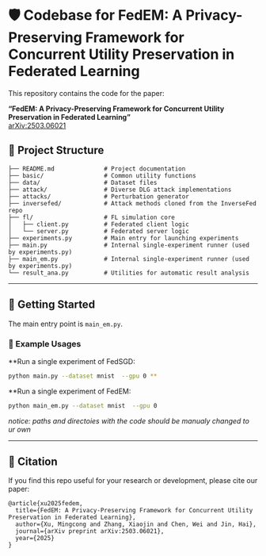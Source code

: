 # 🛡️ Codebase for FedEM: A Privacy-Preserving Framework for Concurrent Utility Preservation in Federated Learning

This repository contains the code for the paper:

**“FedEM: A Privacy-Preserving Framework for Concurrent Utility Preservation in Federated Learning”**  
[arXiv:2503.06021](https://arxiv.org/abs/2503.06021)

## 📁 Project Structure

```
├── README.md              # Project documentation
├── basic/                 # Common utility functions
├── data/                  # Dataset files
├── attack/                # Diverse DLG attack implementations
├── attacks/               # Perturbation generator
├── inversefed/            # Attack methods cloned from the InverseFed repo
├── fl/                    # FL simulation core
│   ├── client.py          # Federated client logic
│   └── server.py          # Federated server logic
├── experiments.py         # Main entry for launching experiments
├── main.py                # Internal single-experiment runner (used by experiments.py)
├── main_em.py             # Internal single-experiment runner (used by experiments.py)
└── result_ana.py          # Utilities for automatic result analysis
```

---

## 🚀 Getting Started

The main entry point is `main_em.py`. 

### 🔧 Example Usages

**Run a single experiment of FedSGD:

```bash
python main.py --dataset mnist  --gpu 0 **
```

**Run a single experiment of FedEM:

```bash
python main_em.py --dataset mnist  --gpu 0 
```

*notice: paths and directoies with the code should be manualy changed to ur own*

---

## 🔗 Citation

If you find this repo useful for your research or development, please cite our paper:

```
@article{xu2025fedem,
  title={FedEM: A Privacy-Preserving Framework for Concurrent Utility Preservation in Federated Learning},
  author={Xu, Mingcong and Zhang, Xiaojin and Chen, Wei and Jin, Hai},
  journal={arXiv preprint arXiv:2503.06021},
  year={2025}
}
```